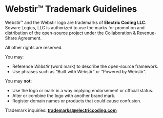 # Webstir™ Trademark Guidelines

Webstir™ and the Webstir logo are trademarks of **Electric Coding LLC**.
Sqware Logics, LLC is authorized to use the marks for promotion and distribution
of the open-source project under the Collaboration & Revenue-Share Agreement.

All other rights are reserved.

You may:
- Reference *Webstir* (word mark) to describe the open-source framework.
- Use phrases such as “Built with Webstir” or “Powered by Webstir”.

You may **not**:
- Use the logo or mark in a way implying endorsement or official status.
- Alter or combine the logo with another brand mark.
- Register domain names or products that could cause confusion.

Trademark inquiries: **trademarks@electriccoding.com**
